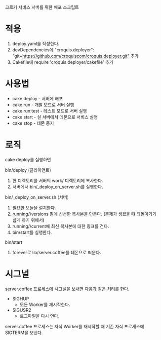 크로키 서비스 서버를 위한 배포 스크립트

# 적용

1. deploy.yaml을 작성한다.
1. devDependencies에 "croquis.deployer": "git+https://github.com/croquiscom/croquis.deployer.git" 추가
1. Cakefile에 require 'croquis.deployer/cakefile' 추가

# 사용법

* cake deploy - 서버에 배포
* cake run - 개발 모드로 서버 실행
* cake run:test - 테스트 모드로 서버 실행
* cake start - 실 서버에서 데몬으로 서비스 실행
* cake stop - 데몬 중지

# 로직

cake deploy를 실행하면

bin/deploy (클라이언트)
1. 현 디렉토리를 서버의 work/<project> 디렉토리에 복사한다.
1. 서버에서 bin/\_deploy\_on\_server.sh를 실행한다.

bin/\_deploy\_on\_server.sh (서버)
1. 필요한 모듈을 설치한다.
1. running/<project>/versions 밑에 신선한 복사본을 만든다. (문제가 생겼을 떄 되돌아가기 쉽게 하기 위해서)
1. running/<project>/current에 최신 복사본에 대한 링크를 건다.
1. bin/start를 실행한다.

bin/start
1. forever로 lib/server.coffee를 데몬으로 띄운다.

# 시그널

server.coffee 프로세스에 시그널을 보내면 다음과 같은 처리를 한다.

* SIGHUP
    * 모든 Worker를 재시작한다.
* SIGUSR2
    * 로그파일을 다시 연다.

server.coffee 프로세스는 자식 Worker를 재시작할 때 기존 자식 프로세스에 SIGTERM을 보낸다.
